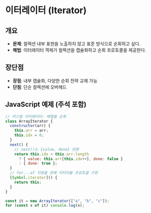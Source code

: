 # 이터레이터 (Iterator)

## 개요

- **문제**: 컬렉션 내부 표현을 노출하지 않고 표준 방식으로 순회하고 싶다.
- **해법**: 이터레이터 객체가 컬렉션을 캡슐화하고 순회 프로토콜을 제공한다.

## 장단점

- **장점**: 내부 캡슐화, 다양한 순회 전략 교체 가능
- **단점**: 단순 컬렉션에 오버헤드

## JavaScript 예제 (주석 포함)

```javascript
// 커스텀 이터레이터: 배열을 순회
class ArrayIterator {
  constructor(arr) {
    this.arr = arr;
    this.idx = 0;
  }
  next() {
    // next()는 {value, done} 반환
    return this.idx < this.arr.length
      ? { value: this.arr[this.idx++], done: false }
      : { done: true };
  }
  // for...of 지원을 위해 이터러블 프로토콜 구현
  [Symbol.iterator]() {
    return this;
  }
}

const it = new ArrayIterator(["a", "b", "c"]);
for (const x of it) console.log(x);
```


